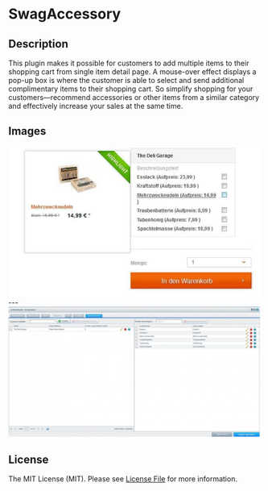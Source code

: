 # SwagAccessory

## Description
This plugin makes it possible for customers to add multiple items to their shopping cart from single item detail page. 
A mouse-over effect displays a pop-up box is where the customer is able to select and send additional complimentary items to their shopping cart.
So simplify shopping for your customers—recommend accessories or other items from a similar category and effectively increase your sales at the same time.

## Images
<img src="image1.jpg" alt="Frontend" style="width: 500px;"/>
---
<img src="image2.jpg" alt="Backend" style="width: 500px;"/>

## License

The MIT License (MIT). Please see [License File](LICENSE) for more information.
